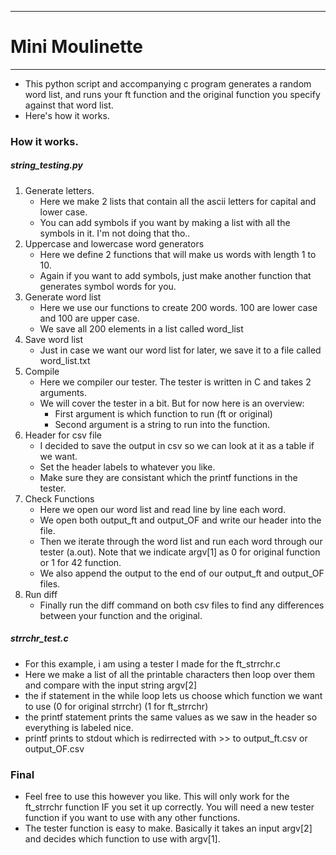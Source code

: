 *****************************************
# Mini Moulinette
*****************************************

- This python script and accompanying c program generates a random word list, and runs your ft function and the original function you specify against that word list.
- Here's how it works.

### How it works.

##### string_testing.py
1. Generate letters.
	- Here we make 2 lists that contain all the ascii letters for capital and lower case.
	- You can add symbols if you want by making a list with all the symbols in it. I'm not doing that tho..
2. Uppercase and lowercase word generators
	- Here we define 2 functions that will make us words with length 1 to 10.
	- Again if you want to add symbols, just make another function that generates symbol words for you.
3. Generate word list
	- Here we use our functions to create 200 words. 100 are lower case and 100 are upper case.
	- We save all 200 elements in a list called word_list
4. Save word list
	- Just in case we want our word list for later, we save it to a file called word_list.txt
5. Compile
	- Here we compiler our tester. The tester is written in C and takes 2 arguments.
	- We will cover the tester in a bit. But for now here is an overview:
		- First argument is which function to run (ft or original)
		- Second argument is a string to run into the function.
6. Header for csv file
	- I decided to save the output in csv so we can look at it as a table if we want. 
	- Set the header labels to whatever you like. 
	- Make sure they are consistant which the printf functions in the tester.
7. Check Functions
	- Here we open our word list and read line by line each word.
	- We open both output_ft and output_OF and write our header into the file.
	- Then we iterate through the word list and run each word through our tester (a.out). Note that we indicate argv[1] as 0 for original function or 1 for 42 function.
	- We also append the output to the end of our output_ft and output_OF files.
8. Run diff
	- Finally run the diff command on both csv files to find any differences between your function and the original.


##### strrchr_test.c
- For this example, i am using a tester I made for the ft_strrchr.c
- Here we make a list of all the printable characters then loop over them and compare with the input string argv[2]
- the if statement in the while loop lets us choose which function we want to use (0 for original strrchr) (1 for ft_strrchr)
- the printf statement prints the same values as we saw in the header so everything is labeled nice. 
- printf prints to stdout which is redirrected with >> to output_ft.csv or output_OF.csv

### Final
- Feel free to use this however you like. This will only work for the ft_strrchr function IF you set it up correctly. You will need a new tester function if you want to use with any other functions. 
- The tester function is easy to make. Basically it takes an input argv[2] and decides which function to use with argv[1].